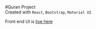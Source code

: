 #Quran Project <br />
Created with <code>React</code>, <code>Bootstrap</code>, <code>Material UI</code>
<p> Front end UI is <a href="https://quranproject.netlify.app/">live here</a>
